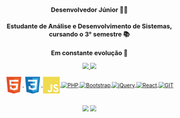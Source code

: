 <div align="center">
  <h3>Desenvolvedor Júnior 👨‍💻</h3>
  <h3>Estudante de Análise e Desenvolvimento de Sistemas, cursando o 3° semestre 📚</h3>
  <h3>Em constante evolução 🚀</h3>
</div>

<div align="center">
  <a href="https://github.com/JonasJrr">
  <img height="160em" src="https://github-readme-stats.vercel.app/api?username=JonasJrr&show_icons=true&theme=dracula&include_all_commits=true&count_private=true"/>
  <img height="160em" src="https://github-readme-stats.vercel.app/api/top-langs/?username=JonasJrr&layout=compact&langs_count=7&theme=dracula"/>
</div>

<div style="display: inline_block" align="center"><br>
  <img align="center" alt="HTML" height="45" width="45"                src="https://raw.githubusercontent.com/devicons/devicon/master/icons/html5/html5-original.svg">
  <img align="center" alt="CSS" height="45" width="45" 
 src="https://raw.githubusercontent.com/devicons/devicon/master/icons/css3/css3-original.svg">
  <img align="center" alt="JavaScript" height="45" width="45"  src="https://raw.githubusercontent.com/devicons/devicon/master/icons/javascript/javascript-plain.svg">
  <img align="center" alt="PHP" height="45" width="45" 
 src="https://cdn.jsdelivr.net/gh/devicons/devicon/icons/php/php-original.svg">
  <img align="center" alt="Bootstrap" height="45" width="45"  src="https://cdn.jsdelivr.net/gh/devicons/devicon/icons/bootstrap/bootstrap-original.svg" />
  <img align="center" alt="jQuery" height="45" width="45" 
 src="https://cdn.jsdelivr.net/gh/devicons/devicon/icons/jquery/jquery-original.svg" />
  <img align="center" alt="React" height="45" width="45" 
 src="https://cdn.jsdelivr.net/gh/devicons/devicon/icons/react/react-original.svg" />
  <img align="center" alt="GIT" height="45" width="45" 
 src="https://cdn.jsdelivr.net/gh/devicons/devicon/icons/git/git-original.svg" />
</div>

##

<div align="center"> 
  <a href = "mailto:jonasjroliveira17@gmail.com"><img src="https://img.shields.io/badge/-Gmail-%23333?style=for-the-badge&logo=gmail&logoColor=white" target="_blank"></a>
  <a href="https://www.linkedin.com/in/jonas-júnior-789968216/" target="_blank"><img src="https://img.shields.io/badge/-LinkedIn-%230077B5?style=for-the-badge&logo=linkedin&logoColor=white" target="_blank"></a>
</div>
